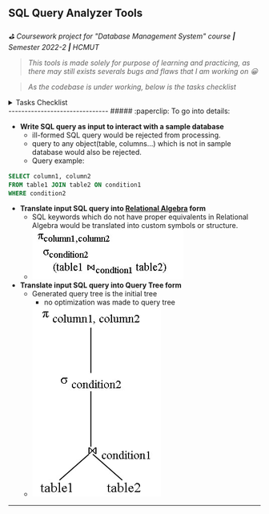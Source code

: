 ## SQL Query Analyzer Tools

*:golf: Coursework project for "Database Management System" course **|** Semester 2022-2 **|** HCMUT*

>*This tools is made solely for purpose of learning and practicing, as there may still exists severals bugs and flaws that I am working on :grinning:*

>*As the codebase is under working, below is the tasks checklist*

<details markdown="1"><summary>Tasks Checklist</summary>
- [x] prepare sample database
- [x] user able to write SQL query as input
- [ ] translate into relational algebra
- [ ] translate into query tree
- [ ] connect server to database
- [ ] provide API for client page
</details>
-------------------------------
##### :paperclip: To go into details:

* **Write SQL query as input to interact with a sample database**
  - ill-formed SQL query would be rejected from processing.
  - query to any object(table, columns...) which is not in sample database would also be rejected.
  - Query example:
```sql
SELECT column1, column2
FROM table1 JOIN table2 ON condition1
WHERE condition2
```
    
* **Translate input SQL query into [Relational Algebra](https://en.wikipedia.org/wiki/Relational_algebra#:~:text=In%20database%20theory%2C%20relational%20algebra,Codd.) form**
  - SQL keywords which do not have proper equivalents in Relational Algebra would be translated into custom symbols or structure.
  - ![image of a sample relational algebra expression](/img/rela_algb.jpg)
* **Translate input SQL query into Query Tree form**
  - Generated query tree is the initial tree
    - no optimization was made to query tree
  - ![image of a sample query tree](/img/query_tree.jpg)

-------------------------------------------------------
